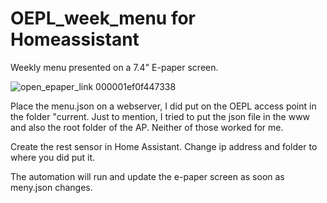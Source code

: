 # OEPL_week_menu for Homeassistant
Weekly menu presented on a 7.4" E-paper screen.

![open_epaper_link 000001ef0f447338](https://github.com/gertlind/OEPL_week_menu/assets/32777118/3e5515e8-66e9-48ae-9be4-3fac8d481f4f)


Place the menu.json on a webserver, I did put on the OEPL access point in the folder "current.
Just to mention, I tried to put the json file in the www and also the root folder of the AP. Neither of those worked for me.

Create the rest sensor in Home Assistant. Change ip address and folder to where you did put it.


The automation will run and update the e-paper screen as soon as meny.json changes.
